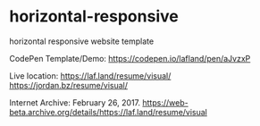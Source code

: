 # horizontal-responsive
horizontal responsive website template


CodePen Template/Demo:
https://codepen.io/lafland/pen/aJvzxP

Live location:
https://laf.land/resume/visual/
https://jordan.bz/resume/visual/


Internet Archive:  February 26, 2017. https://web-beta.archive.org/details/https://laf.land/resume/visual
